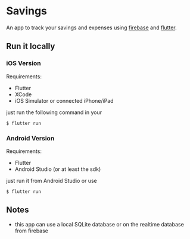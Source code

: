 # Savings

An app to track your savings and expenses using [firebase](https://firebase.google.com/) and [flutter](https://flutter.dev/).

## Run it locally

### iOS Version

Requirements: 
  - Flutter
  - XCode
  - iOS Simulator or connected iPhone/iPad

just run the following command in your 
```
$ flutter run
```

### Android Version

Requirements:
  - Flutter
  - Android Studio (or at least the sdk)

just run it from Android Studio or use
```
$ flutter run
```

## Notes

  - this app can use a local SQLite database or on the realtime database from firebase
